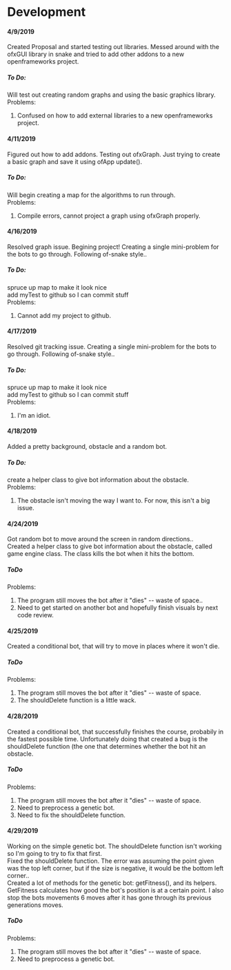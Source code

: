 # Development
#### 4/9/2019
Created Proposal and started testing out libraries. Messed around with the ofxGUI library in snake and tried to add other addons to a new openframeworks project.<br/>
##### To Do:<br/>
Will test out creating random graphs and using the basic graphics library.<br/>
Problems:
1. Confused on how to add external libraries to a new openframeworks project.<br/>
#### 4/11/2019
Figured out how to add addons. Testing out ofxGraph. Just trying to create a basic graph and save it using ofApp update().<br/>
##### To Do:<br/>
Will begin creating a map for the algorithms to run through.<br/>
Problems:
1. Compile errors, cannot project a graph using ofxGraph properly.<br/>
#### 4/16/2019
Resolved graph issue. Begining project! Creating a single mini-problem for the bots to go through. Following of-snake style..<br/>
##### To Do:<br/>
spruce up map to make it look nice<br/>
add myTest to github so I can commit stuff<br/>
Problems:
1. Cannot add my project to github.<br/>
#### 4/17/2019
Resolved git tracking issue. Creating a single mini-problem for the bots to go through. Following of-snake style..<br/>
##### To Do:<br/>
spruce up map to make it look nice<br/>
add myTest to github so I can commit stuff<br/>
Problems:
1. I'm an idiot.<br/>
#### 4/18/2019
Added a pretty background, obstacle and a random bot.<br/>
##### To Do:<br/>
create a helper class to give bot information about the obstacle.<br/>
Problems:
1. The obstacle isn't moving the way I want to. For now, this isn't a big issue.<br/>
#### 4/24/2019
Got random bot to move around the screen in random directions..<br/>
Created a helper class to give bot information about the obstacle, called game engine class. The class kills the bot when it hits the bottom.<br/>
##### ToDo <br/>
Problems:
1. The program still moves the bot after it "dies" -- waste of space..<br/>
2. Need to get started on another bot and hopefully finish visuals by next code review.
#### 4/25/2019
Created a conditional bot, that will try to move in places where it won't die.<br/>
##### ToDo <br/>
Problems:
1. The program still moves the bot after it "dies" -- waste of space.<br/>
2. The shouldDelete function is a little wack.
#### 4/28/2019
Created a conditional bot, that successfully finishes the course, probabily in the fastest possible time. Unfortunately doing that created a bug is the shouldDelete function (the one that determines whether the bot hit an obstacle.<br/>
##### ToDo <br/>
Problems:
1. The program still moves the bot after it "dies" -- waste of space.<br/>
2. Need to preprocess a genetic bot.<br/>
3. Need to fix the shouldDelete function.
#### 4/29/2019
Working on the simple genetic bot. The shouldDelete function isn't working so I'm going to try to fix that first.<br/>
Fixed the shouldDelete function. The error was assuming the point given was the top left corner, but if the size is negative, it would be the bottom left corner..<br/>
Created a lot of methods for the genetic bot: getFitness(), and its helpers. GetFitness calculates how good the bot's position is at a certain point. I also stop the bots movements 6 moves after it has gone through its previous generations moves.<br/>
##### ToDo <br/>
Problems:
1. The program still moves the bot after it "dies" -- waste of space.<br/>
2. Need to preprocess a genetic bot.<br/>
